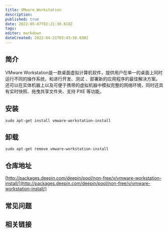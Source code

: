 ```yaml
---
title: VMware_Workstation
description: 
published: true
date: 2022-05-07T02:21:30.618Z
tags: 
editor: markdown
dateCreated: 2022-04-21T03:43:56.698Z
---
```


## 简介

VMware Workstation是一款桌面虚拟计算机软件，提供用户在单一的桌面上同时运行不同的操作系统，和进行开发、测试 、部署新的应用程序的最佳解决方案。还可以在实体机器上以及可便于携带的虚拟机器中模拟完整的网络环境，同时还具有实时快照、拖曳共享文件夹、支持 PXE 等功能。

## 安装

`sudo apt-get install vmware-workstation-install`

## 卸载

`sudo apt-get remove vmware-workstation-install`

## 仓库地址

[http://packages.deepin.com/deepin/pool/non-free/v/vmware-workstation-install/](http://packages.deepin.com/deepin/pool/non-free/v/vmware-workstation-install/)


## 常见问题


## 相关链接